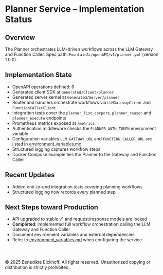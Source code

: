 # Planner Service – Implementation Status

## Overview
The Planner orchestrates LLM-driven workflows across the LLM Gateway and Function Caller.
Spec path: `FountainAi/openAPI/v1/planner.yml` (version 1.0.0).

## Implementation State
- OpenAPI operations defined: 6
- Generated client SDK at `Generated/Client/planner`
- Generated server kernel at `Generated/Server/planner`
- Router and handlers orchestrate workflows via `LLMGatewayClient` and `FunctionCallerClient`
- Integration tests cover the `planner_list_corpora`, `planner_reason` and `planner_execute` endpoints
- Prometheus metrics exposed at `/metrics`
- Authentication middleware checks the `PLANNER_AUTH_TOKEN` environment variable
- Configuration variables `LLM_GATEWAY_URL` and `FUNCTION_CALLER_URL` are listed in [environment_variables.md](../../../../../docs/environment_variables.md)
- Structured logging captures workflow steps
- Docker Compose example ties the Planner to the Gateway and Function Caller

## Recent Updates
- Added end-to-end integration tests covering planning workflows
- Structured logging now records every planned step

## Next Steps toward Production
- API upgraded to stable v1 and request/response models are locked
- **Completed**: Implemented full workflow orchestration calling the LLM Gateway and Function Caller
- Document environment variables and external dependencies
- Refer to [environment_variables.md](../../../../../docs/environment_variables.md) when configuring the service

```



```
© 2025 Benedikte Eickhoff. All rights reserved.
Unauthorized copying or distribution is strictly prohibited.
```
